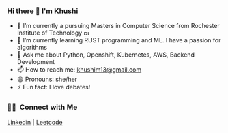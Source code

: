 ### Hi there 👋 I'm Khushi  

- 🔭 I’m currently a pursuing Masters in Computer Science from Rochester Institute of Technology <a href="https://www.rit.edu/" target="_blank"> <img src="https://www.rit.edu/brandportal/sites/rit.edu.brandportal/files/inline-images/new_RIT_logo1_RGB_0.png" alt="RIT" width="18" height="10"/> </a>
- 🌱 I’m currently learning RUST programming and ML. I have a passion for algorithms
- 💬 Ask me about Python, Openshift, Kubernetes, AWS, Backend Development
- 📫 How to reach me: <a href="mailto:khushim13@gmail.com">khushim13@gmail.com</a>
- 😄 Pronouns: she/her
- ⚡ Fun fact: I love debates!

### 🤝🏻 &nbsp;Connect with Me

<p align="left">
<a href="https://linkedin.com/in/khushi-mahesh">Linkedin</a> | 
<a href="https://leetcode.com/quincy13">Leetcode</a>
</p>
<!--
<div id="badges">
  <a href="[https://linkedin.com/in/khushi-mahesh](https://linkedin.com/in/khushi-mahesh)">
    <img src="https://img.shields.io/badge/LinkedIn-blue?style=for-the-badge&logo=linkedin&logoColor=white" alt="LinkedIn Badge"/>
  </a>
</div>
-->
<!--
**Sin317/Sin317** is a ✨ _special_ ✨ repository because its `README.md` (this file) appears on your GitHub profile.

Here are some ideas to get you started:
- 👯 I’m looking to collaborate on ...
- 🤔 I’m looking for help with ...

-->

